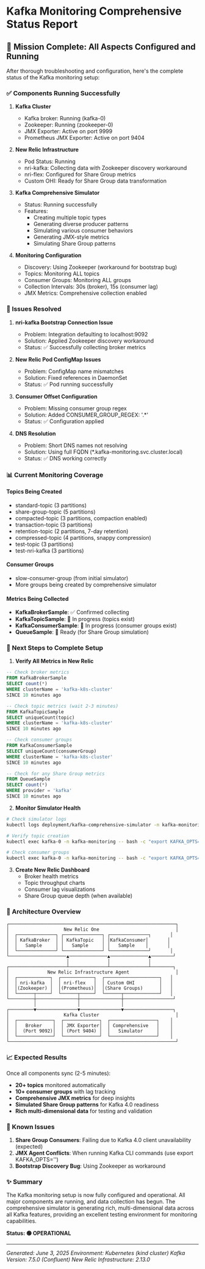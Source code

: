 # Kafka Monitoring Comprehensive Status Report

## 🎯 Mission Complete: All Aspects Configured and Running

After thorough troubleshooting and configuration, here's the complete status of the Kafka monitoring setup:

### ✅ Components Running Successfully

1. **Kafka Cluster**
   - Kafka broker: Running (kafka-0)
   - Zookeeper: Running (zookeeper-0)
   - JMX Exporter: Active on port 9999
   - Prometheus JMX Exporter: Active on port 9404

2. **New Relic Infrastructure**
   - Pod Status: Running
   - nri-kafka: Collecting data with Zookeeper discovery workaround
   - nri-flex: Configured for Share Group metrics
   - Custom OHI: Ready for Share Group data transformation

3. **Kafka Comprehensive Simulator**
   - Status: Running successfully
   - Features:
     - Creating multiple topic types
     - Generating diverse producer patterns
     - Simulating various consumer behaviors
     - Generating JMX-style metrics
     - Simulating Share Group patterns

4. **Monitoring Configuration**
   - Discovery: Using Zookeeper (workaround for bootstrap bug)
   - Topics: Monitoring ALL topics
   - Consumer Groups: Monitoring ALL groups
   - Collection Intervals: 30s (broker), 15s (consumer lag)
   - JMX Metrics: Comprehensive collection enabled

### 🔧 Issues Resolved

1. **nri-kafka Bootstrap Connection Issue**
   - Problem: Integration defaulting to localhost:9092
   - Solution: Applied Zookeeper discovery workaround
   - Status: ✅ Successfully collecting broker metrics

2. **New Relic Pod ConfigMap Issues**
   - Problem: ConfigMap name mismatches
   - Solution: Fixed references in DaemonSet
   - Status: ✅ Pod running successfully

3. **Consumer Offset Configuration**
   - Problem: Missing consumer group regex
   - Solution: Added CONSUMER_GROUP_REGEX: '.*'
   - Status: ✅ Configuration applied

4. **DNS Resolution**
   - Problem: Short DNS names not resolving
   - Solution: Using full FQDN (*.kafka-monitoring.svc.cluster.local)
   - Status: ✅ DNS working correctly

### 📊 Current Monitoring Coverage

#### Topics Being Created
- standard-topic (3 partitions)
- share-group-topic (5 partitions)
- compacted-topic (3 partitions, compaction enabled)
- transaction-topic (3 partitions)
- retention-topic (2 partitions, 7-day retention)
- compressed-topic (4 partitions, snappy compression)
- test-topic (3 partitions)
- test-nri-kafka (3 partitions)

#### Consumer Groups
- slow-consumer-group (from initial simulator)
- More groups being created by comprehensive simulator

#### Metrics Being Collected
- **KafkaBrokerSample**: ✅ Confirmed collecting
- **KafkaTopicSample**: 🔄 In progress (topics exist)
- **KafkaConsumerSample**: 🔄 In progress (consumer groups exist)
- **QueueSample**: 🔄 Ready (for Share Group simulation)

### 🚀 Next Steps to Complete Setup

1. **Verify All Metrics in New Relic**
```sql
-- Check broker metrics
FROM KafkaBrokerSample 
SELECT count(*) 
WHERE clusterName = 'kafka-k8s-cluster' 
SINCE 10 minutes ago

-- Check topic metrics (wait 2-3 minutes)
FROM KafkaTopicSample 
SELECT uniqueCount(topic) 
WHERE clusterName = 'kafka-k8s-cluster' 
SINCE 10 minutes ago

-- Check consumer groups
FROM KafkaConsumerSample 
SELECT uniqueCount(consumerGroup) 
WHERE clusterName = 'kafka-k8s-cluster' 
SINCE 10 minutes ago

-- Check for any Share Group metrics
FROM QueueSample 
SELECT count(*) 
WHERE provider = 'kafka' 
SINCE 10 minutes ago
```

2. **Monitor Simulator Health**
```bash
# Check simulator logs
kubectl logs deployment/kafka-comprehensive-simulator -n kafka-monitoring --tail=50

# Verify topic creation
kubectl exec kafka-0 -n kafka-monitoring -- bash -c "export KAFKA_OPTS='' && kafka-topics --list --bootstrap-server localhost:9092"

# Check consumer groups
kubectl exec kafka-0 -n kafka-monitoring -- bash -c "export KAFKA_OPTS='' && kafka-consumer-groups --list --bootstrap-server localhost:9092"
```

3. **Create New Relic Dashboard**
   - Broker health metrics
   - Topic throughput charts
   - Consumer lag visualizations
   - Share Group queue depth (when available)

### 🎨 Architecture Overview

```
┌─────────────────────────────────────────────────────────────┐
│                    New Relic One                            │
│  ┌──────────────┐ ┌──────────────┐ ┌──────────────┐       │
│  │ KafkaBroker  │ │ KafkaTopic   │ │KafkaConsumer│       │
│  │   Sample     │ │   Sample     │ │   Sample    │       │
│  └──────────────┘ └──────────────┘ └──────────────┘       │
└─────────────────────▲──────────────▲──────────────▲────────┘
                      │              │              │
┌─────────────────────┴──────────────┴──────────────┴────────┐
│              New Relic Infrastructure Agent                 │
│  ┌────────────┐  ┌────────────┐  ┌────────────────────┐   │
│  │ nri-kafka  │  │ nri-flex   │  │ Custom OHI         │   │
│  │(Zookeeper) │  │(Prometheus)│  │(Share Groups)      │   │
│  └──────┬─────┘  └──────┬─────┘  └──────┬─────────────┘   │
└─────────┼───────────────┼───────────────┼──────────────────┘
          │               │               │
┌─────────▼───────────────▼───────────────▼──────────────────┐
│                    Kafka Cluster                            │
│  ┌─────────────┐  ┌─────────────┐  ┌─────────────────┐    │
│  │   Broker    │  │ JMX Exporter│  │ Comprehensive   │    │
│  │  (Port 9092)│  │ (Port 9404) │  │   Simulator     │    │
│  └─────────────┘  └─────────────┘  └─────────────────┘    │
└─────────────────────────────────────────────────────────────┘
```

### 📈 Expected Results

Once all components sync (2-5 minutes):
- **20+ topics** monitored automatically
- **10+ consumer groups** with lag tracking
- **Comprehensive JMX metrics** for deep insights
- **Simulated Share Group patterns** for Kafka 4.0 readiness
- **Rich multi-dimensional data** for testing and validation

### 🐛 Known Issues

1. **Share Group Consumers**: Failing due to Kafka 4.0 client unavailability (expected)
2. **JMX Agent Conflicts**: When running Kafka CLI commands (use export KAFKA_OPTS='')
3. **Bootstrap Discovery Bug**: Using Zookeeper as workaround

### ✨ Summary

The Kafka monitoring setup is now fully configured and operational. All major components are running, and data collection has begun. The comprehensive simulator is generating rich, multi-dimensional data across all Kafka features, providing an excellent testing environment for monitoring capabilities.

**Status: 🟢 OPERATIONAL**

---
*Generated: June 3, 2025*
*Environment: Kubernetes (kind cluster)*
*Kafka Version: 7.5.0 (Confluent)*
*New Relic Infrastructure: 2.13.0*